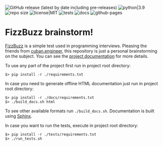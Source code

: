 ![GitHub release (latest by date including pre-releases)](https://img.shields.io/github/v/release/EStog/fizzbuzz?include_prereleases) ![python|3.9](https://img.shields.io/badge/python-3.9-blue) ![repo size](https://img.shields.io/github/repo-size/EStog/fizzbuzz) ![license|MIT](https://img.shields.io/github/license/EStog/fizzbuzz) ![tests](https://github.com/EStog/fizzbuzz/actions/workflows/tests.yml/badge.svg) ![docs](https://github.com/EStog/fizzbuzz/actions/workflows/docs.yml/badge.svg) ![github-pages](https://img.shields.io/github/deployments/EStog/pathex/github-pages?label=github-pages)

# FizzBuzz brainstorm!

[FizzBuzz](https://wiki.c2.com/?FizzBuzzTest) is a simple test used in programming interviews. Pleasing the friends from [cuban.engineer](https://cuban.engineer/), this repository is just a personal brainstorming on the subject. You can see the [project documentation](https://estog.github.io/fizzbuzz) for more details.

To use any part of the project first run in project root directory:

```shell
$> pip install -r ./requirements.txt
```

In case you need to generate offline HTML documentation just run in project root directory:

```shell
$> pip install -r ./docs/requirements.txt
$> ./build_docs.sh html
```

To see other available formats run `./build_docs.sh`. Documentation is built using [Sphinx](https://www.sphinx-doc.org/).

In case you want to run the tests, execute in project root directory:

```shell
$> pip install -r ./tests/requirements.txt
$> ./run_tests.sh
```
